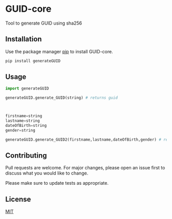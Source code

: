 # GUID-core
Tool to generate GUID using sha256

## Installation

Use the package manager [pip](https://pip.pypa.io/en/stable/) to install GUID-core.

```bash
pip install generateGUID
```

## Usage

```python
import generateGUID

generateGUID.generate_GUID(string) # returns guid



firstname=string
lastname=string
dateOfBirth=string 
gender=string

generateGUID.generate_GUID2(firstname,lastname,dateOfBirth,gender) # returns guid

```

## Contributing
Pull requests are welcome. For major changes, please open an issue first to discuss what you would like to change.

Please make sure to update tests as appropriate.

## License
[MIT](https://choosealicense.com/licenses/mit/)
